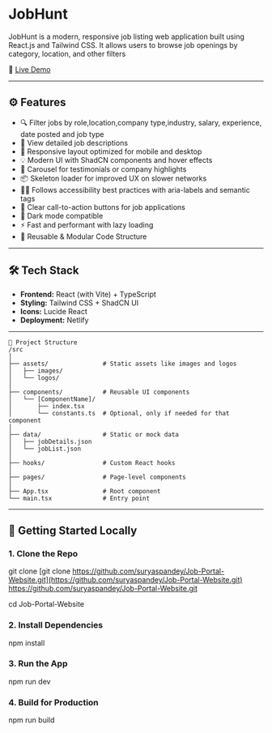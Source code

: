#  JobHunt

JobHunt is a modern, responsive job listing web application built using React.js and Tailwind CSS. It allows users to browse job openings by category, location, and other filters

🚀 [Live Demo](https://job-portal-job-hunt.netlify.app/)

---


## ⚙️ Features

- 🔍 Filter jobs by role,location,company type,industry, salary, experience, date posted and job type
- 💼 View detailed job descriptions
- 📱 Responsive layout optimized for mobile and desktop
- 💡 Modern UI with ShadCN components and hover effects
- 🎠 Carousel for testimonials or company highlights
- 📦 Skeleton loader for improved UX on slower networks
- 🕵️‍♀️ Follows accessibility best practices with aria-labels and semantic tags
- 🧭 Clear call-to-action buttons for job applications
- 🌙 Dark mode compatible 
- ⚡ Fast and performant with lazy loading
- 🔁 Reusable & Modular Code Structure



---

## 🛠️ Tech Stack

- **Frontend:** React (with Vite) + TypeScript
- **Styling:** Tailwind CSS + ShadCN UI
- **Icons:** Lucide React
- **Deployment:** Netlify

---

```
📁 Project Structure
/src
│
├── assets/               # Static assets like images and logos
│   ├── images/
│   └── logos/
│
├── components/           # Reusable UI components
│   └── [ComponentName]/
│       ├── index.tsx
│       └── constants.ts  # Optional, only if needed for that component
│
├── data/                 # Static or mock data
│   ├── jobDetails.json
│   └── jobList.json
│
├── hooks/                # Custom React hooks
│
├── pages/                # Page-level components
│
├── App.tsx               # Root component
└── main.tsx              # Entry point
```



---

## 🚀 Getting Started Locally

### 1. Clone the Repo


git clone [git clone https://github.com/suryaspandey/Job-Portal-Website.git](https://github.com/suryaspandey/Job-Portal-Website.git)
https://github.com/suryaspandey/Job-Portal-Website.git

cd Job-Portal-Website


### 2. Install Dependencies
npm install


### 3. Run the App

npm run dev

### 4. Build for Production

npm run build

